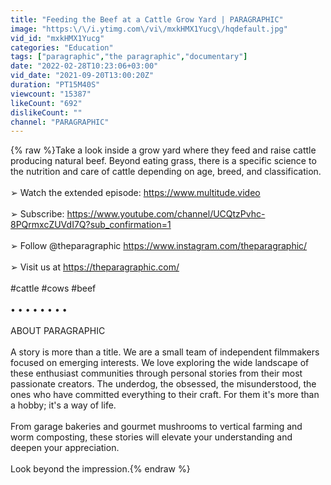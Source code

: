 ```yaml
---
title: "Feeding the Beef at a Cattle Grow Yard | PARAGRAPHIC"
image: "https:\/\/i.ytimg.com\/vi\/mxkHMX1Yucg\/hqdefault.jpg"
vid_id: "mxkHMX1Yucg"
categories: "Education"
tags: ["paragraphic","the paragraphic","documentary"]
date: "2022-02-28T10:23:06+03:00"
vid_date: "2021-09-20T13:00:20Z"
duration: "PT15M40S"
viewcount: "15387"
likeCount: "692"
dislikeCount: ""
channel: "PARAGRAPHIC"
---
```

{% raw %}Take a look inside a grow yard where they feed and raise cattle producing natural beef. Beyond eating grass, there is a specific science to the nutrition and care of cattle depending on age, breed, and classification. <br /><br />➢ Watch the extended episode: <a rel="nofollow" target="blank" href="https://www.multitude.video">https://www.multitude.video</a><br /><br />➢ Subscribe: <a rel="nofollow" target="blank" href="https://www.youtube.com/channel/UCQtzPvhc-8PQrmxcZUVdI7Q?sub_confirmation=1">https://www.youtube.com/channel/UCQtzPvhc-8PQrmxcZUVdI7Q?sub_confirmation=1</a><br /><br />➢ Follow @theparagraphic <a rel="nofollow" target="blank" href="https://www.instagram.com/theparagraphic/">https://www.instagram.com/theparagraphic/</a><br /><br />➢ Visit us at <a rel="nofollow" target="blank" href="https://theparagraphic.com/">https://theparagraphic.com/</a> <br /><br />#cattle #cows #beef<br /><br />• • • • • • • •<br /><br />ABOUT PARAGRAPHIC<br /><br />A story is more than a title. We are a small team of independent filmmakers focused on emerging interests. We love exploring the wide landscape of these enthusiast communities through personal stories from their most passionate creators. The underdog, the obsessed, the misunderstood, the ones who have committed everything to their craft. For them it's more than a hobby; it's a way of life.<br /><br />From garage bakeries and gourmet mushrooms to vertical farming and worm composting, these stories will elevate your understanding and deepen your appreciation.<br /><br />Look beyond the impression.{% endraw %}
